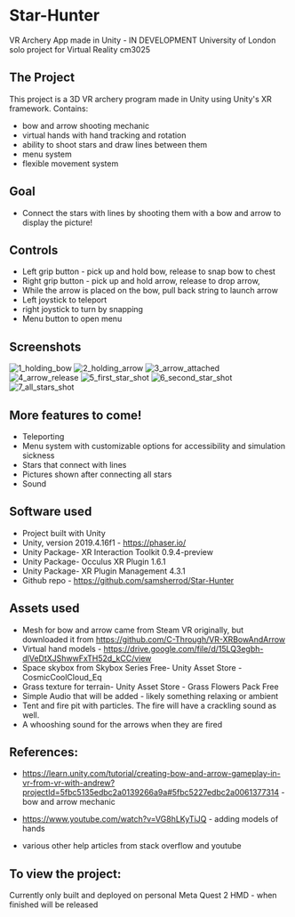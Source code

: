 # Star-Hunter
VR Archery App made in Unity - IN DEVELOPMENT
University of London solo project for Virtual Reality cm3025

## The Project

This project is a 3D VR archery program made in Unity using Unity's XR framework. Contains:
- bow and arrow shooting mechanic
- virtual hands with hand tracking and rotation
- ability to shoot stars and draw lines between them
- menu system
- flexible movement system

## Goal

- Connect the stars with lines by shooting them with a bow and arrow to display the picture!

## Controls

- Left grip button - pick up and hold bow, release to snap bow to chest
- Right grip button - pick up and hold arrow, release to drop arrow, 
- While the arrow is placed on the bow, pull back string to launch arrow
- Left joystick to teleport
- right joystick to turn by snapping
- Menu button to open menu

## Screenshots

![1_holding_bow](/Assets/Screenshots/1%20-%20Holding%20Bow.jpg)
![2_holding_arrow](/Assets/Screenshots/2%20-%20Holding%20Arrow.jpg)
![3_arrow_attached](/Assets/Screenshots/3%20-%20Arrow%20Attached.jpg)
![4_arrow_release](/Assets/Screenshots/4%20-%20Arrow%20Release.jpg)
![5_first_star_shot](/Assets/Screenshots/5%20-%20First%20Star%20Shot.jpg)
![6_second_star_shot](/Assets/Screenshots/6%20-%20Second%20Star%20Shot.jpg)
![7_all_stars_shot](/Assets/Screenshots/7%20-%20All%20Stars%20Shot.PNG)

## More features to come!

- Teleporting
- Menu system with customizable options for accessibility and simulation sickness
- Stars that connect with lines
- Pictures shown after connecting all stars 
- Sound

## Software used

- Project built with Unity
- Unity, version 2019.4.16f1 - https://phaser.io/
- Unity Package- XR Interaction Toolkit 0.9.4-preview
- Unity Package- Occulus XR Plugin 1.6.1
- Unity Package- XR Plugin Management 4.3.1
- Github repo - https://github.com/samsherrod/Star-Hunter

## Assets used
- Mesh for bow and arrow came from Steam VR originally, but downloaded it from https://github.com/C-Through/VR-XRBowAndArrow
- Virtual hand models - https://drive.google.com/file/d/15LQ3egbh-dlVeDtXJShwwFxTH52d_kCC/view
- Space skybox from Skybox Series Free- Unity Asset Store - CosmicCoolCloud_Eq
- Grass texture for terrain- Unity Asset Store - Grass Flowers Pack Free
- Simple Audio that will be added - likely something relaxing or ambient
- Tent and fire pit with particles. The fire will have a crackling sound as well.
- A whooshing sound for the arrows when they are fired

## References:

- https://learn.unity.com/tutorial/creating-bow-and-arrow-gameplay-in-vr-from-vr-with-andrew?projectId=5fbc5135edbc2a0139266a9a#5fbc5227edbc2a0061377314 - bow and arrow mechanic
- https://www.youtube.com/watch?v=VG8hLKyTiJQ - adding models of hands

- various other help articles from stack overflow and youtube

## To view the project:

Currently only built and deployed on personal Meta Quest 2 HMD - when finished will be released